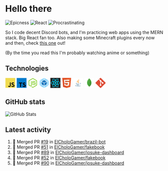 # Hello there

![Epicness](https://img.shields.io/badge/Epicness-69%25-brightgreen)
![React](https://img.shields.io/badge/React-good-blue)
![Procrastinating](https://img.shields.io/badge/Procrastinating-always-red)

So I code decent Discord bots, and I'm practicing web apps using the MERN stack. Big React fan too.
Also making some Minecraft plugins every now and then, check [this one][userlogin] out!

(By the time you read this I'm probably watching anime or something)

## Technologies

![JavaScript][javascript]
![TypeScript][typescript]
![Node.js][node]
![Webpack][webpack]
![React][react]
![HTML][html]
![Java][java]
![MongoDB][mongodb]
![Git][git]

## GitHub stats

![GitHub Stats](https://github-readme-stats.vercel.app/api?username=ElCholoGamer&theme=tokyonight)

[userlogin]: https://www.spigotmc.org/resources/userlogin.80669/
[javascript]: https://raw.githubusercontent.com/ElCholoGamer/ElCholoGamer/master/icons/javascript.png
[typescript]: https://raw.githubusercontent.com/ElCholoGamer/ElCholoGamer/master/icons/typescript.png
[java]: https://raw.githubusercontent.com/ElCholoGamer/ElCholoGamer/master/icons/java.png
[node]: https://raw.githubusercontent.com/ElCholoGamer/ElCholoGamer/master/icons/node.png
[react]: https://raw.githubusercontent.com/ElCholoGamer/ElCholoGamer/master/icons/react.png
[webpack]: https://raw.githubusercontent.com/ElCholoGamer/ElCholoGamer/master/icons/webpack.png
[html]: https://raw.githubusercontent.com/ElCholoGamer/ElCholoGamer/master/icons/html.png
[git]: https://raw.githubusercontent.com/ElCholoGamer/ElCholoGamer/master/icons/git.png
[mongodb]: https://raw.githubusercontent.com/ElCholoGamer/ElCholoGamer/master/icons/mongodb.png

## Latest activity

<!--START_SECTION:activity-->

1. 🎉 Merged PR [#19](https://github.com/ElCholoGamer/brazil-bot/pull/19) in [ElCholoGamer/brazil-bot](https://github.com/ElCholoGamer/brazil-bot)
2. 🎉 Merged PR [#51](https://github.com/ElCholoGamer/fakebook/pull/51) in [ElCholoGamer/fakebook](https://github.com/ElCholoGamer/fakebook)
3. 🎉 Merged PR [#89](https://github.com/ElCholoGamer/josuke-dashboard/pull/89) in [ElCholoGamer/josuke-dashboard](https://github.com/ElCholoGamer/josuke-dashboard)
4. 🎉 Merged PR [#52](https://github.com/ElCholoGamer/fakebook/pull/52) in [ElCholoGamer/fakebook](https://github.com/ElCholoGamer/fakebook)
5. 🎉 Merged PR [#90](https://github.com/ElCholoGamer/josuke-dashboard/pull/90) in [ElCholoGamer/josuke-dashboard](https://github.com/ElCholoGamer/josuke-dashboard)
<!--END_SECTION:activity-->
